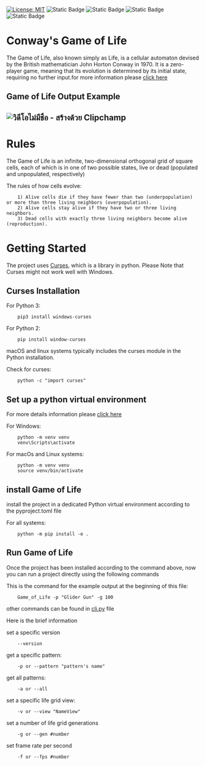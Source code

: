 [![License: MIT](https://img.shields.io/badge/License-MIT-yellow.svg)](https://opensource.org/licenses/MIT) ![Static Badge](https://img.shields.io/badge/Python-3.12-green?logo=Python&logoColor=%25230098FF&link=https%3A%2F%2Fwww.python.org%2Fdownloads%2Frelease%2Fpython-3120%2F) ![Static Badge](https://img.shields.io/badge/Website-Jittapatrick-blue?logo=README&logoColor=%23999999&link=https%3A%2F%2Fbit.ly%2Fjittapatrick) ![Static Badge](https://img.shields.io/badge/Github-patrick2544-black?logo=Github&logoColor=%25230098FF&link=https%3A%2F%2Fgithub.com%2FPatrick2544) ![Static Badge](https://img.shields.io/badge/Paypal-donate-purple?logo=Paypal&logoColor=%25230098FF&link=https%3A%2F%2Fpaypal.me%2Fsjpmiles%3Fcountry.x%3DTH%26locale.x%3Dth_TH)



# Conway's Game of Life
The Game of Life, also known simply as Life, is a cellular automaton devised by the British mathematician John Horton Conway in 1970. It is a zero-player game, meaning that its evolution is determined by its initial state, requiring no further input.for more information please [click here](https://en.wikipedia.org/wiki/Conway%27s_Game_of_Life)

## Game of Life Output Example

![วิดีโอไม่มีชื่อ - สร้างด้วย Clipchamp](https://github.com/Patrick2544/Game_of_Life_Python/assets/52234759/bfbbf4be-bbf7-4ffe-bcae-2050315da068)
---

# Rules
The Game of Life is an infinite, two-dimensional orthogonal grid of square cells, each of which is in one of two possible states, live or dead (populated and unpopulated, respectively)

The rules of how cells evolve:

        1) Alive cells die if they have fewer than two (underpopulation) or more than three living neighbors (overpopulation).
        2) Alive cells stay alive if they have two or three living neighbors.
        3) Dead cells with exactly three living neighbors become alive (reproduction).

# Getting Started
The project uses [Curses](https://docs.python.org/3/howto/curses.html), which is a library in python. Please Note that Curses might not work well with Windows.

## Curses Installation

For Python 3:

        pip3 install windows-curses

For Python 2:

        pip install window-curses

macOS and linux systems typically includes the curses module in the Python installation.

Check for curses:

        python -c "import curses"

## Set up a python virtual environment

For more details information please [click here](https://docs.python.org/3/library/venv.html)

For Windows:

        python -m venv venv
        venv\Scripts\activate

For macOs and Linux systems:

        python -m venv venv
        source venv/bin/activate

## install Game of Life
install the project in a dedicated Python virtual environment according to the pyproject.toml file

For all systems:

        python -m pip install -e .

## Run Game of Life
Once the project has been installed according to the command above, now you can run a project directly using the following commands

This is the command for the example output at the beginning of this file:

        Game_of_Life -p "Glider Gun" -g 100

other commands can be found in [cli.py](https://github.com/Patrick2544/Game_of_Life_Python/blob/main/Game_of_Life/cli.py) file

Here is the brief information

set a specific version

        --version 

get a specific pattern:

        -p or --pattern "pattern's name"

get all patterns:

        -a or --all

set a specific life grid view:

        -v or --view "NameView"

set a number of life grid generations

        -g or --gen #number

set frame rate per second

        -f or --fps #number
